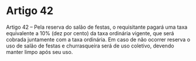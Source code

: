 # Artigo 42

Artigo 42 – Pela reserva do salão de festas, o requisitante pagará uma taxa
equivalente a 10% (dez por cento) da taxa ordinária vigente, que será cobrada
juntamente com a taxa ordinária. Em caso de não ocorrer reserva o uso de
salão de festas e churrasqueira será de uso coletivo, devendo manter limpo
após seu uso.
